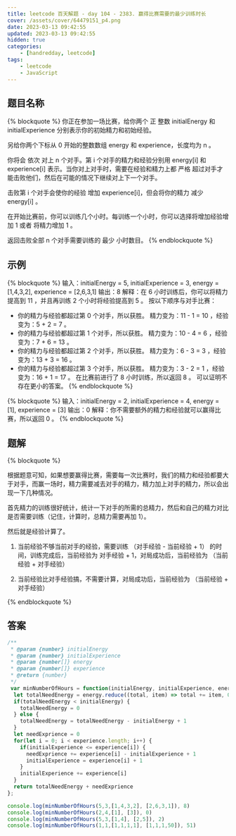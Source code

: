 ```yaml
---
title: leetcode 百天解题 - day 104 - 2383. 赢得比赛需要的最少训练时长
cover: /assets/cover/64479151_p4.png
date: 2023-03-13 09:42:55
updated: 2023-03-13 09:42:55
hidden: true
categories:
    - [handredday, leetcode]
tags:
    - leetcode
    - JavaScript
---
```



## 题目名称

{% blockquote %}
你正在参加一场比赛，给你两个 正 整数 initialEnergy 和 initialExperience 分别表示你的初始精力和初始经验。

另给你两个下标从 0 开始的整数数组 energy 和 experience，长度均为 n 。

你将会 依次 对上 n 个对手。第 i 个对手的精力和经验分别用 energy[i] 和 experience[i] 表示。当你对上对手时，需要在经验和精力上都 严格 超过对手才能击败他们，然后在可能的情况下继续对上下一个对手。

击败第 i 个对手会使你的经验 增加 experience[i]，但会将你的精力 减少  energy[i] 。

在开始比赛前，你可以训练几个小时。每训练一个小时，你可以选择将增加经验增加 1 或者 将精力增加 1 。

返回击败全部 n 个对手需要训练的 最少 小时数目。
{% endblockquote %}

## 示例

{% blockquote %}
输入：initialEnergy = 5, initialExperience = 3, energy = [1,4,3,2], experience = [2,6,3,1]
输出：8
解释：在 6 小时训练后，你可以将精力提高到 11 ，并且再训练 2 个小时将经验提高到 5 。
按以下顺序与对手比赛：
- 你的精力与经验都超过第 0 个对手，所以获胜。
  精力变为：11 - 1 = 10 ，经验变为：5 + 2 = 7 。
- 你的精力与经验都超过第 1 个对手，所以获胜。
  精力变为：10 - 4 = 6 ，经验变为：7 + 6 = 13 。
- 你的精力与经验都超过第 2 个对手，所以获胜。
  精力变为：6 - 3 = 3 ，经验变为：13 + 3 = 16 。
- 你的精力与经验都超过第 3 个对手，所以获胜。
  精力变为：3 - 2 = 1 ，经验变为：16 + 1 = 17 。
在比赛前进行了 8 小时训练，所以返回 8 。
可以证明不存在更小的答案。
{% endblockquote %}

{% blockquote %}
输入：initialEnergy = 2, initialExperience = 4, energy = [1], experience = [3]
输出：0
解释：你不需要额外的精力和经验就可以赢得比赛，所以返回 0 。
{% endblockquote %}


## 题解


{% blockquote %}

根据题意可知，如果想要赢得比赛，需要每一次比赛时，我们的精力和经验都要大于对手，而赢一场时，精力需要减去对手的精力，精力加上对手的精力，所以会出现一下几种情况。

首先精力的训练很好统计，统计一下对手的所需的总精力，然后和自己的精力对比是否需要训练（记住，计算时，总精力需要再加 1）。

然后就是经验计算了。

1. 当前经验不够当前对手的经验，需要训练 （对手经验 - 当前经验 + 1） 的时间，训练完成后，当前经验为 对手经验 + 1，对局成功后，当前经验为 （当前经验 + 对手经验）

2. 当前经验比对手经验搞，不需要计算，对局成功后，当前经验为 （当前经验 + 对手经验）

{% endblockquote %}

## 答案

~~~js
/**
 * @param {number} initialEnergy
 * @param {number} initialExperience
 * @param {number[]} energy
 * @param {number[]} experience
 * @return {number}
 */
 var minNumberOfHours = function(initialEnergy, initialExperience, energy, experience) {
  let totalNeedEnergy = energy.reduce((total, item) => total += item, 0)
  if(totalNeedEnergy < initialEnergy) {
    totalNeedEnergy = 0
  } else {
    totalNeedEnergy = totalNeedEnergy - initialEnergy + 1
  }
  let needExprience = 0
  for(let i = 0; i < experience.length; i++) {
    if(initialExperience <= experience[i]) {
      needExprience += experience[i] - initialExperience + 1
      initialExperience = experience[i] + 1
    }
    initialExperience += experience[i]
  }
  return totalNeedEnergy + needExprience
};

console.log(minNumberOfHours(5,3,[1,4,3,2], [2,6,3,1]), 8)
console.log(minNumberOfHours(2,4,[1], [3]), 0)
console.log(minNumberOfHours(5,3,[1,4], [2,5]), 2)
console.log(minNumberOfHours(1,1,[1,1,1,1], [1,1,1,50]), 51)
~~~
